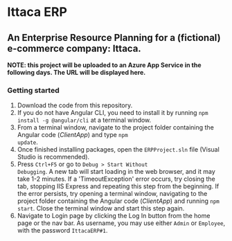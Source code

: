 # Ittaca ERP
## An Enterprise Resource Planning for a (fictional) e-commerce company: Ittaca.

**NOTE: this project will be uploaded to an Azure App Service in the following days. The URL will be displayed here.** 

### Getting started
1. Download the code from this repository.
2. If you do not have Angular CLI, you need to install it by running <code>npm install -g @angular/cli</code> at a terminal window.
3. From a terminal window, navigate to the project folder containing the Angular code (*ClientApp*) and type <code>npm update</code>.
4. Once finished installing packages, open the <code>ERPProject.sln</code> file (Visual Studio is recommended).
5. Press <code>Ctrl+F5</code> or go to <code>Debug > Start Without Debugging</code>. A new tab will start loading in the web browser, and it may take 1-2 minutes. If a 'TimeoutException' error occurs, try closing the tab, stopping IIS Express and repeating this step from the beginning. If the error persists, try opening a terminal window, navigating to the project folder containing the Angular code (*ClientApp*) and running <code>npm start</code>. Close the terminal window and start this step again.
6. Navigate to Login page by clicking the Log In button from the home page or the nav bar. As username, you may use either <code>Admin</code> or <code>Employee</code>, with the password <code>IttacaERP#1</code>.
